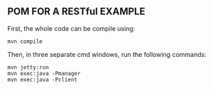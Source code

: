 POM FOR A RESTful EXAMPLE
-------------------------

First, the whole code can be compile using:

    mvn compile

Then, in three separate cmd windows, run the following commands:

    mvn jetty:run 
    mvn exec:java -Pmanager
    mvn exec:java -Pclient